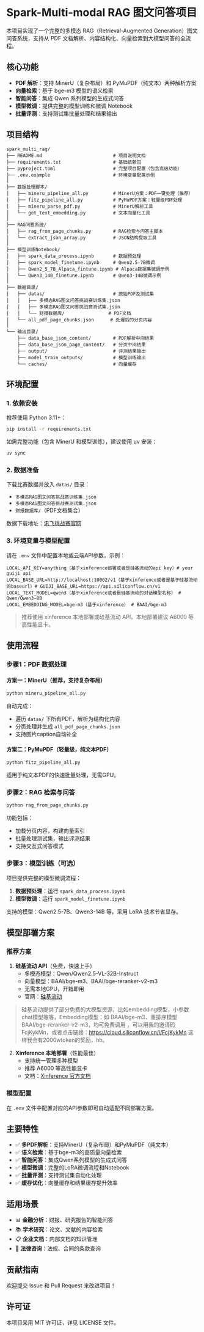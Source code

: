 
# Spark-Multi-modal RAG 图文问答项目

本项目实现了一个完整的多模态 RAG（Retrieval-Augmented Generation）图文问答系统，支持从 PDF 文档解析、内容结构化、向量检索到大模型问答的全流程。


## 核心功能

- **PDF 解析**：支持 MinerU（复杂布局）和 PyMuPDF（纯文本）两种解析方案
- **向量检索**：基于 bge-m3 模型的语义检索
- **智能问答**：集成 Qwen 系列模型的生成式问答
- **模型微调**：提供完整的模型训练和微调 Notebook
- **批量评测**：支持测试集批量处理和结果输出

## 项目结构

```
spark_multi_rag/
├── README.md                          # 项目说明文档
├── requirements.txt                   # 基础依赖包
├── pyproject.toml                     # 完整项目配置（包含高级功能）
├── .env.example                       # 环境变量配置示例
│
├── 数据处理脚本/
│   ├── mineru_pipeline_all.py         # MinerU方案：PDF一键处理（推荐）
│   ├── fitz_pipeline_all.py           # PyMuPDF方案：轻量级PDF处理
│   ├── mineru_parse_pdf.py            # MinerU解析工具
│   └── get_text_embedding.py          # 文本向量化工具
│
├── RAG问答系统/
│   ├── rag_from_page_chunks.py        # RAG检索与问答主脚本
│   └── extract_json_array.py          # JSON结构提取工具
│
├── 模型训练Notebook/
│   ├── spark_data_process.ipynb       # 数据预处理
│   ├── spark_model_finetune.ipynb     # Qwen2.5-7B微调
│   ├── Qwen2_5_7B_Alpaca_fintune.ipynb # Alpaca数据集微调示例
│   └── Qwen3_14B_finetune.ipynb       # Qwen3-14B微调示例
│
├── 数据目录/
│   ├── datas/                         # 原始PDF及测试集
│   │   ├── 多模态RAG图文问答挑战赛训练集.json
│   │   ├── 多模态RAG图文问答挑战赛测试集.json
│   │   └── 财报数据库/                # PDF文档
│   └── all_pdf_page_chunks.json      # 处理后的分页内容
│
└── 输出目录/
    ├── data_base_json_content/        # PDF解析中间结果
    ├── data_base_json_page_content/   # 分页中间结果
    ├── output/                        # 评测结果输出
    ├── model_train_outputs/           # 模型训练输出
    └── caches/                        # 向量缓存
```

## 环境配置

### 1. 依赖安装

推荐使用 Python 3.11+：

```bash
pip install -r requirements.txt
```

如需完整功能（包含 MinerU 和模型训练），建议使用 uv 安装：

```bash
uv sync
```

### 2. 数据准备

下载比赛数据并放入 `datas/` 目录：

- `多模态RAG图文问答挑战赛训练集.json`
- `多模态RAG图文问答挑战赛测试集.json`
- `财报数据库/`（PDF文档集合）

数据下载地址：[讯飞挑战赛官网](https://challenge.xfyun.cn/topic/info?type=Multimodal-RAG-QA&option=stsj&ch=dwsf2517)

### 3. 环境变量与模型配置

请在 `.env` 文件中配置本地或云端API参数，示例：

```env
LOCAL_API_KEY=anything（基于xinference部署或者是硅基流动的api key）# your guiji api
LOCAL_BASE_URL=http://localhost:10002/v1（基于xinference或者是基于硅基流动的baseurl）# GUIJI_BASE_URL=https://api.siliconflow.cn/v1
LOCAL_TEXT_MODEL=qwen3（基于xinference或者是硅基流动的对话模型名称） # Qwen/Qwen3-8B
LOCAL_EMBEDDING_MODEL=bge-m3（基于xinference） # BAAI/bge-m3
```

> 推荐使用 xinference 本地部署或硅基流动 API。本地部署建议 A6000 等高性能显卡。

## 使用流程

### 步骤1：PDF 数据处理

#### 方案一：MinerU（推荐，支持复杂布局）

```bash
python mineru_pipeline_all.py
```

自动完成：

- 遍历 `datas/` 下所有PDF，解析为结构化内容
- 分页处理并生成 `all_pdf_page_chunks.json`
- 支持图片caption自动补全

#### 方案二：PyMuPDF（轻量级，纯文本PDF）

```bash
python fitz_pipeline_all.py
```

适用于纯文本PDF的快速批量处理，无需GPU。

### 步骤2：RAG 检索与问答

```bash
python rag_from_page_chunks.py
```

功能包括：

- 加载分页内容，构建向量索引
- 批量处理测试集，输出评测结果
- 支持交互式问答模式

### 步骤3：模型训练（可选）

项目提供完整的模型微调流程：

1. **数据预处理**：运行 `spark_data_process.ipynb`
2. **模型微调**：运行 `spark_model_finetune.ipynb`

支持的模型：Qwen2.5-7B、Qwen3-14B 等，采用 LoRA 技术节省显存。

## 模型部署方案

### 推荐方案

1. **硅基流动 API**（免费，快速上手）
   - 多模态模型：Qwen/Qwen2.5-VL-32B-Instruct
   - 向量模型：BAAI/bge-m3、BAAI/bge-reranker-v2-m3
   - 无需本地GPU，开箱即用
   - 官网：[硅基流动](https://cloud.siliconflow.cn/i/FcjKykMn)

> 硅基流动提供了部分免费的大模型资源，比如embedding模型，小参数chat模型等等，Embedding模型：如 BAAI/bge-m3、重排序模型 BAAI/bge-reranker-v2-m3，均可免费调用 ，可以用我的邀请码FcjKykMn，或者点击链接：<https://cloud.siliconflow.cn/i/FcjKykMn>
   这样我会有2000wtoken的奖励，hh。

2. **Xinference 本地部署**（性能最佳）
   - 支持统一管理多种模型
   - 推荐 A6000 等高性能显卡
   - 文档：[Xinference 官方文档](https://inference.readthedocs.io/en/latest/)

### 模型配置

在 `.env` 文件中配置对应的API参数即可自动适配不同部署方案。

## 主要特性

- ✅ **多PDF解析**：支持MinerU（复杂布局）和PyMuPDF（纯文本）
- ✅ **语义检索**：基于bge-m3的高质量向量检索
- ✅ **智能问答**：集成Qwen系列模型的生成式问答
- ✅ **模型微调**：完整的LoRA微调流程和Notebook
- ✅ **批量评测**：支持测试集自动化处理
- ✅ **缓存优化**：向量缓存和结果缓存提升效率

## 适用场景

- 📊 **金融分析**：财报、研究报告的智能问答
- 📚 **学术研究**：论文、文献的内容检索
- 📋 **企业文档**：内部文档的知识管理
- 🏢 **法律咨询**：法规、合同的条款查询

## 贡献指南

欢迎提交 Issue 和 Pull Request 来改进项目！

## 许可证

本项目采用 MIT 许可证，详见 LICENSE 文件。
